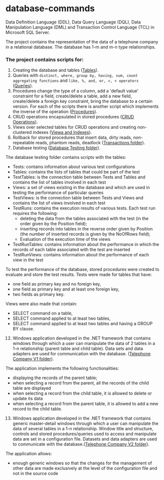 # database-commands
Data Definition Language (DDL), Data Query Language (DQL), Data Manipulation Language (DML) and Transaction Control Language (TCL) in Microsoft SQL Server.

The project contains the representation of the data of a telephone company in a relational database. The database has 1-m and m-n type relationships.

### The project contains scripts for:
1. Creating the database and tables ([Tables](https://github.com/Iri25/db-sql-Iri25/blob/main/Tables.sql)).
2. Queries with `distinct, where, group by, having, sum, count aggregating functions` and `like, %, and, or, >, < operators` ([Queries](https://github.com/Iri25/db-sql-Iri25/blob/main/Queries.sql)).
3. Procedures change the type of a column, add a 'default value' constraint for a field, create/delete a table, add a new field, create/delete a foreign key constraint, bring the database to a certain version. For each of the scripts there is another script which
implements the inverse of the operation ([Procedures](https://github.com/Iri25/db-sql-Iri25/blob/main/Procedures.sql)).
4. CRUD operations encapsulated in stored procedures ([CRUD Operations](https://github.com/Iri25/db-sql-Iri25/blob/main/CRUD%20Operations.sql)).
5. Views over selected tables for CRUD operations and creating non-clustered indexes ([Viewa and Indexes](https://github.com/Iri25/db-sql-Iri25/blob/main/Views%20and%20Indexes.sql)).
6. Rollback for stored procedures that insert data, dirty reads, non-repeatable reads, phantom reads, deadlock ([Transactions folder](https://github.com/Iri25/database-commands/blob/main/Transactions)).
11. Database testing ([Database Testing folder](https://github.com/Iri25/db-sql-Iri25/tree/main/Database%20Testing)).

The database testing folder contains scripts with the tables:
- Tests: contains information about various test configurations
- Tables: contains the lists of tables that could be part of the test
- TestTables: is the connection table between Tests and Tables and contains the list of tables involved in each test
- Views: a set of views existing in the database and which are used in testing the performance of particular queries
- TestViews: is the connection table between Tests and Views and contains the list of views involved in each test
- TestRuns: contains the execution results of various tests. Each test run requires the following:
  - deleting the data from the tables associated with the test (in the order given by the Position field);
  - inserting records into tables in the reverse order given by Position (the number of inserted records is given by the NoOfRows field);
  - Evaluation of the execution time of the views
- TestRunTables: contains information about the performance in which the records of each table associated with the test are inserted
- TestRunViews: contains information about the performance of each view in the test

To test the performance of the database, stored procedures were created to evaluate and store the test results. Tests were made for tables that have:
- one field as primary key and no foreign key,
- one field as primary key and at least one foreign key,
- two fields as primary key.

Views were also made that contain:
- SELECT command on a table,
- SELECT command applied to at least two tables,
- SELECT command applied to at least two tables and having a GROUP BY clause.


12. Windows application developed in the .NET framework that contains windows through which a user can manipulate the data of 2 tables in a 1-n relationship (parent table and child table). Data sets and data adapters are used for communication with the database. ([Telephone Company V1 folder](https://github.com/Iri25/database-commands/tree/main/Telephone%20Company%20V1)).

The application implements the following functionalities:
  - displaying the records of the parent table;
  - when selecting a record from the parent, all the records of the child table are displayed
  - when selecting a record from the child table, it is allowed to delete or update its data
  - when selecting a record from the parent table, it is allowed to add a new record to the child table.


13. Windows application developed in the .NET framework that contains generic master-detail windows through which a user can manipulate the data of several tables in a 1-n relationship. Window title and structure, controls and stored procedures/queries used to access and manipulate data are set in a configuration file. Datasets and data adapters are used to communicate with the database.([Telephone Company V2 folder](https://github.com/Iri25/database-commands/tree/main/Telephone%20Company%20V2)).

The application allows:
- enough generic windows so that the changes for the management of other data are made exclusively at the level of the configuration file and not in the source code
